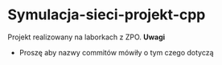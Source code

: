 # Symulacja-sieci-projekt-cpp
Projekt realizowany na laborkach z ZPO. 
**Uwagi**
- Proszę aby nazwy commitów mówiły o tym czego dotyczą
